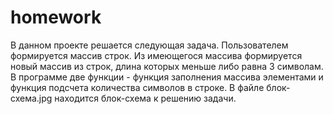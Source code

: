 # homework
В данном проекте решается следующая задача. Пользователем формируется массив строк. Из имеющегося массива формируется новый массив из строк, длина которых меньше 
либо равна 3 символам. В программе две функции - функция заполнения массива элементами и функция подсчета количества символов в строке. 
В файле блок-схема.jpg находится блок-схема к решению задачи.
